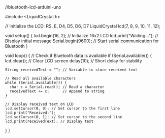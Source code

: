//bluetooth-lcd-arduini-uno


 #include <LiquidCrystal.h>

// Initialize the LCD: RS, E, D4, D5, D6, D7
LiquidCrystal lcd(7, 8, 9, 10, 11, 12);

void setup() {
  lcd.begin(16, 2); // Initialize 16x2 LCD
  lcd.print("Waiting..."); // Display initial message
  Serial.begin(9600); // Start serial communication for Bluetooth
}

void loop() {
  // Check if Bluetooth data is available
  if (Serial.available()) {
    lcd.clear(); // Clear LCD screen
    delay(10);   // Short delay for stability
    
    String receivedText = ""; // Variable to store received text
    
    // Read all available characters
    while (Serial.available()) {
      char c = Serial.read(); // Read a character
      receivedText += c;      // Append to string
    }
    
    // Display received text on LCD
    lcd.setCursor(0, 0); // Set cursor to the first line
    lcd.print("Received:");
    lcd.setCursor(0, 1); // Set cursor to the second line
    lcd.print(receivedText); // Display text
  }
}
